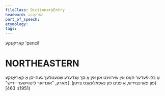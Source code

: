 ```yaml
---
fileClass: DictionaryEntry
headword: קאַריאָנקע
part_of_speech: 
etymology: 
tags: 
---
```

קאַריאָנקע 
'pencil'

NORTHEASTERN
==============

אַ בלײַפֿעדער האָט אין שירווינט און אין אַ סך אַנדערע שטעטלעך געהייסן אַ קאַריאָנקע (פֿון פֿאַרנצויזיש, אַ פּנים פֿון נאַפּאָלעאָנס צײַטן).
[מאַרק, "אונדזער ליטווישער ייִדיש" (1951): 463]